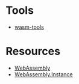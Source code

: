 # Tools

- [wasm-tools](https://github.com/bytecodealliance/wasm-tools)

# Resources

- [WebAssembly](https://developer.mozilla.org/en-US/docs/WebAssembly/Reference/JavaScript_interface)
- [WebAssembly.Instance](https://developer.mozilla.org/en-US/docs/WebAssembly/Reference/JavaScript_interface/Instance)
